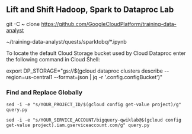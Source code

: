## Lift and Shift Hadoop, Spark to Dataproc Lab

git -C ~ clone https://github.com/GoogleCloudPlatform/training-data-analyst

~/training-data-analyst/quests/sparktobq/\*.ipynb

To locate the default Cloud Storage bucket used by Cloud Dataproc enter the following command in Cloud Shell:

export DP_STORAGE="gs://$(gcloud dataproc clusters describe <CLUSTER-NAME> --region=us-central1 --format=json | jq -r '.config.configBucket')"

### Find and Replace Globally

`sed -i -e "s/YOUR_PROJECT_ID/$(gcloud config get-value project)/g" query.py`

`sed -i -e "s/YOUR_SERVICE_ACCOUNT/bigquery-qwiklab@$(gcloud config get-value project).iam.gserviceaccount.com/g" query.py`
